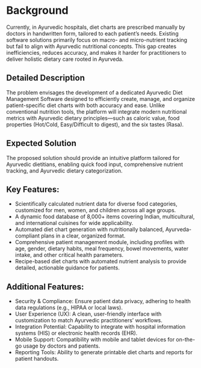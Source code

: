 # Background

Currently, in Ayurvedic hospitals, diet charts are prescribed manually by doctors in handwritten form, tailored to each patient’s needs. Existing software solutions primarily focus on macro- and micro-nutrient tracking but fail to align with Ayurvedic nutritional concepts. This gap creates inefficiencies, reduces accuracy, and makes it harder for practitioners to deliver holistic dietary care rooted in Ayurveda.

## Detailed Description

The problem envisages the development of a dedicated Ayurvedic Diet Management Software designed to efficiently create, manage, and organize patient-specific diet charts with both accuracy and ease. Unlike conventional nutrition tools, the platform will integrate modern nutritional metrics with Ayurvedic dietary principles—such as caloric value, food properties (Hot/Cold, Easy/Difficult to digest), and the six tastes (Rasa).

## Expected Solution

The proposed solution should provide an intuitive platform tailored for Ayurvedic dietitians, enabling quick food input, comprehensive nutrient tracking, and Ayurvedic dietary categorization.

## Key Features:

- Scientifically calculated nutrient data for diverse food categories, customized for men, women, and children across all age groups.
- A dynamic food database of 8,000+ items covering Indian, multicultural, and international cuisines for wide applicability.
- Automated diet chart generation with nutritionally balanced, Ayurveda-compliant plans in a clear, organized format.
- Comprehensive patient management module, including profiles with age, gender, dietary habits, meal frequency, bowel movements, water intake, and other critical health parameters.
- Recipe-based diet charts with automated nutrient analysis to provide detailed, actionable guidance for patients.

## Additional Features:

- Security & Compliance: Ensure patient data privacy, adhering to health data regulations (e.g., HIPAA or local laws).
- User Experience (UX): A clean, user-friendly interface with customization to match Ayurvedic practitioners’ workflows.
- Integration Potential: Capability to integrate with hospital information systems (HIS) or electronic health records (EHR).
- Mobile Support: Compatibility with mobile and tablet devices for on-the-go usage by doctors and patients.
- Reporting Tools: Ability to generate printable diet charts and reports for patient handouts.

